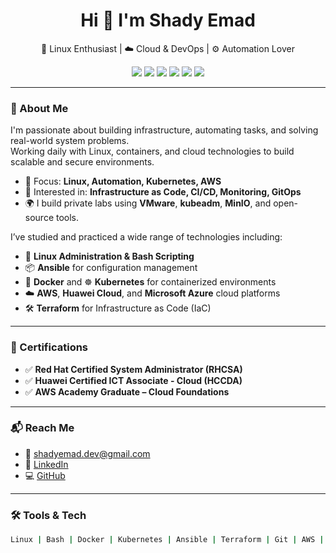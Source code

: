 <h1 align="center">Hi 👋 I'm Shady Emad</h1>
<p align="center">
  🐧 Linux Enthusiast | ☁️ Cloud & DevOps | ⚙️ Automation Lover
</p>

<p align="center">
  <img src="https://img.shields.io/badge/Linux-Fedora%2FRedHat-blue?logo=linux" />
  <img src="https://img.shields.io/badge/Docker-Container-blue?logo=docker" />
  <img src="https://img.shields.io/badge/Kubernetes-Orchestration-blue?logo=kubernetes" />
  <img src="https://img.shields.io/badge/AWS-Cloud-orange?logo=amazonaws" />
  <img src="https://img.shields.io/badge/Microsoft-Azure-lightgrey?logo=microsoftazure" />
  <img src="https://img.shields.io/badge/Huawei-Cloud-lightblue?logo=huawei" />
</p>

---

### 🧠 About Me

I'm passionate about building infrastructure, automating tasks, and solving real-world system problems.  
Working daily with Linux, containers, and cloud technologies to build scalable and secure environments.

- 🔧 Focus: **Linux, Automation, Kubernetes, AWS**
- 📡 Interested in: **Infrastructure as Code, CI/CD, Monitoring, GitOps**
- 🌍 I build private labs using **VMware**, **kubeadm**, **MinIO**, and open-source tools.

I’ve studied and practiced a wide range of technologies including:
- 🐧 **Linux Administration & Bash Scripting**
- 📦 **Ansible** for configuration management
- 🐳 **Docker** and ☸️ **Kubernetes** for containerized environments
- ☁️ **AWS**, **Huawei Cloud**, and **Microsoft Azure** cloud platforms
- 🛠️ **Terraform** for Infrastructure as Code (IaC)

---

### 📜 Certifications

- ✅ **Red Hat Certified System Administrator (RHCSA)**
- ✅ **Huawei Certified ICT Associate - Cloud (HCCDA)**
- ✅ **AWS Academy Graduate – Cloud Foundations**

---

### 📬 Reach Me

- 📧 shadyemad.dev@gmail.com  
- 💼 [LinkedIn](https://www.linkedin.com/in/yourprofile)  
- 💻 [GitHub](https://github.com/shadyemad)

---

### 🛠 Tools & Tech

```bash
Linux | Bash | Docker | Kubernetes | Ansible | Terraform | Git | AWS | Azure | Huawei Cloud | VMware | MinIO
